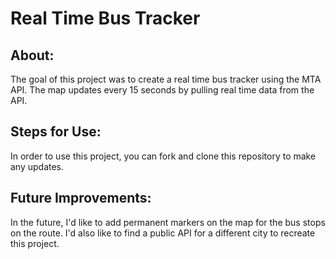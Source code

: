 # Real Time Bus Tracker
## About:
The goal of this project was to create a real time bus tracker using the MTA API. The map updates every 15 seconds by pulling real time data from the API. 
## Steps for Use:
In order to use this project, you can fork and clone this repository to make any updates.
## Future Improvements:
In the future, I'd like to add permanent markers on the map for the bus stops on the route. I'd also like to find a public API for a different city to recreate this project. 
